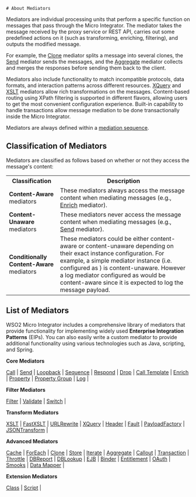     # About Mediators

Mediators are individual processing units that perform a specific function on messages that pass through the Micro Integrator. The mediator takes the message received by the proxy service or REST API, carries out some predefined actions on it (such as transforming, enriching, filtering), and outputs the modified message. 

For example, the [Clone]({{base_path}}/reference/mediators/clone-mediator) mediator splits a message into several clones, the [Send]({{base_path}}/reference/mediators/send-Mediator) mediator sends the messages, and the [Aggregate]({{base_path}}/reference/mediators/aggregate-mediator) mediator collects and merges the responses before sending them back to the client. 

Mediators also include functionality to match incompatible protocols, data formats, and interaction patterns across different resources. [XQuery]({{base_path}}/reference/mediators/xquery-mediator) and [XSLT]({{base_path}}/reference/mediators/xslt-mediator) mediators allow rich transformations on the messages. Content-based routing using XPath filtering is supported in different flavors, allowing users to get the most convenient configuration experience. Built-in capability to handle transactions allow message mediation to be done transactionally inside the Micro Integrator.

Mediators are always defined within a [mediation sequence]({{base_path}}/reference/synapse-properties/sequence-properties).

## Classification of Mediators

Mediators are classified as follows based on whether or not they access the message's content: 

<table>
  <col width="140">
  <tr>
    <th>Classification</th>
    <th>Description</th>
  </tr>
  <tr>
    <td><b>Content-Aware</b> mediators</td>
    <td>
      These mediators always access the message content when mediating messages (e.g., <a href="{{base_path}}/reference/mediators/enrich-mediator">Enrich</a> mediator).
    </td>
  </tr>
  <tr>
    <td><b>Content-Unaware</b> mediators</td>
    <td>
      These mediators never access the message content when mediating messages (e.g., <a href="{{base_path}}/reference/mediators/send-mediator">Send</a> mediator).
    </td>
  </tr>
  <tr>
    <td><b>Conditionally Content-Aware</b> mediators</td>
    <td>
      These mediators could be either content-aware or content-unaware depending on their exact instance configuration. For example, a simple <a href="{{base_path}}/reference/mediators/log-Mediator"></a> mediator instance (i.e. configured as <log/>) is content-unaware. However a log mediator configured as <log level=”full”/> would be content-aware since it is expected to log the message payload.
    </td>
  </tr>
</table>

## List of Mediators

WSO2 Micro Integrator includes a comprehensive library of mediators that provide functionality for implementing widely used **Enterprise Integration Patterns** (EIPs). You can also easily write a custom mediator to provide additional functionality using various technologies such as Java, scripting, and Spring.

**Core Mediators**

[Call]({{base_path}}/reference/mediators/call-mediator) | [Send]({{base_path}}/reference/mediators/send-mediator) | [Loopback]({{base_path}}/reference/mediators/loopback-mediator) | [Sequence]({{base_path}}/reference/mediators/sequence-mediator) | [Respond]({{base_path}}/reference/mediators/respond-mediator) | [Drop]({{base_path}}/reference/mediators/drop-mediator) | [Call Template]({{base_path}}/reference/mediators/call-template-mediator) | [Enrich]({{base_path}}/reference/mediators/enrich-mediator) | [Property]({{base_path}}/reference/mediators/property-mediator) | [Property Group]({{base_path}}/reference/mediators/property-group-mediator) | [Log]({{base_path}}/reference/mediators/log-mediator) | 

**Filter Mediators**

[Filter]({{base_path}}/reference/mediators/filter-mediator) | [Validate]({{base_path}}/reference/mediators/validate-mediator) | [Switch]({{base_path}}/reference/mediators/switch-mediator) | 

**Transform Mediators**

[XSLT]({{base_path}}/reference/mediators/xslt-mediator) | [FastXSLT]({{base_path}}/reference/mediators/fastxslt-mediator) | [URLRewrite]({{base_path}}/reference/mediators/urlrewrite-mediator) | [XQuery]({{base_path}}/reference/mediators/xquery-mediator) | [Header]({{base_path}}/reference/mediators/header-mediator) | [Fault]({{base_path}}/reference/mediators/fault-mediator) | [PayloadFactory]({{base_path}}/reference/mediators/payloadfactory-mediator) | [JSONTransform]({{base_path}}/reference/mediators/json-transform-mediator) |

**Advanced Mediators**

[Cache]({{base_path}}/reference/mediators/cache-mediator) | [ForEach]({{base_path}}/reference/mediators/foreach-mediator) | [Clone]({{base_path}}/reference/mediators/clone-mediator) | [Store]({{base_path}}/reference/mediators/store-mediator) | [Iterate]({{base_path}}/reference/mediators/iterate-mediator) | [Aggregate]({{base_path}}/reference/mediators/aggregate-mediator) | [Callout]({{base_path}}/reference/mediators/callout-mediator) | [Transaction]({{base_path}}/reference/mediators/transaction-mediator) | [Throttle]({{base_path}}/reference/mediators/throttle-mediator) | [DBReport]({{base_path}}/reference/mediators/db-report-mediator) | [DBLookup]({{base_path}}/reference/mediators/dblookup-mediator) | [EJB]({{base_path}}/reference/mediators/ejb-mediator) | [Binder]({{base_path}}/reference/mediators/builder-mediator) | [Entitlement]({{base_path}}/reference/mediators/call-mediator) | [OAuth]({{base_path}}/reference/mediators/call-mediator) | [Smooks]({{base_path}}/reference/mediators/smooks-mediator) | [Data Mapper]({{base_path}}/reference/mediators/data-mapper-mediator) | 

**Extension Mediators**

[Class]({{base_path}}/reference/mediators/class-mediator) | [Script]({{base_path}}/reference/mediators/script-mediator) |
